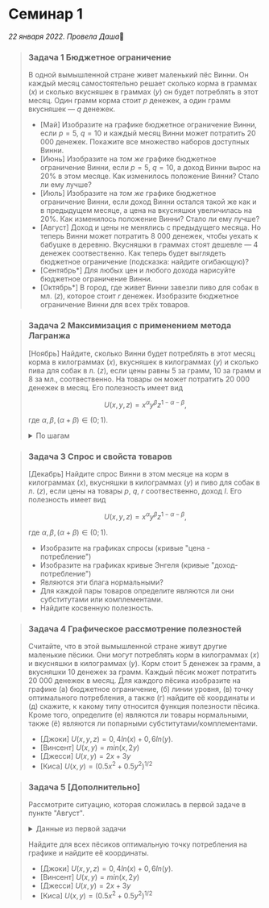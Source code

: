 # Семинар 1
*22 января 2022. Провела Даша*🐼

> ### Задача 1 Бюджетное ограничение
>
>В одной вымышленной стране живет маленький пёс Винни. Он каждый месяц самостоятельно решает сколько корма в граммах ($x$) и сколько вкусняшек в граммах ($y$) он будет потреблять в этот месяц. Один грамм корма стоит $p$ денежек, а один грамм вкусняшек — $q$ денежек.  
> *  [Май] Изобразите на графике бюджетное ограничение Винни, если $p=5$, $q=10$ и каждый месяц Винни может потратить 20 000 денежек. Покажите все множество наборов доступных Винни. 
> * [Июнь] Изобразите на *том же* графике бюджетное ограничение Винни, если $p=5$, $q=10$, а доход Винни вырос на $20\%$ в этом месяце. Как изменилось положение Винни? Стало ли ему лучше?
> * [Июль] Изобразите на *том же* графике бюджетное ограничение Винни, если доход Винни остался такой же как и в предыдущем месяце, а цена на вкусняшки увеличилась на $20\%$. Как изменилось положение Винни? Стало ли ему лучше?
> * [Август] Доход и цены не менялись с предыдущего месяца. Но теперь Винни может потратить 8 000 денежек, чтобы уехать к бабушке в деревню. Вкусняшки в граммах стоят дешевле — 4 денежек соотвественно. Как теперь будет выглядеть бюджетное ограничение (подсказка: найдите огибающую)?
> * [Сентябрь*] Для любых цен и любого дохода нарисуйте бюджетное ограничение Винни.
> * [Октябрь*] В город, где живет Винни завезли пиво для собак в мл. ($z$), которое стоит $r$ денежек. Изобразите бюджетное ограничение Винни для всех трёх товаров.


>### Задача 2 Максимизация с применением метода Лагранжа
> [Ноябрь] Найдите, сколько Винни будет потреблять в этот месяц корма в килограммах ($x$), вкусняшек в килограммах ($y$) и сколько пива для собак в л. ($z$), если цены равны $5$ за грамм, $10$ за грамм и $8$ за мл., соотвественно. На товары он может потратить 20 000 денежек в месяц. Его полезность имеет вид 
> 
> $$U(x,y,z) = x^\alpha y^\beta z^{1-\alpha-\beta},$$
> 
> где $\alpha, \beta, (\alpha + \beta) \in (0;1)$. 
> 
> <details>
>   <summary> По шагам </summary>
> 
> * Выпишите Лагранжиан
> * Найдите условия первого порядка
> * Найдите оптимальные значения
> * С помощью условия второго порядка покажите, что нашли максимум
> </details>

>### Задача 3 Спрос и свойста товаров
> [Декабрь] Найдите спрос Винни в этом месяце на корм в килограммах ($x$), вкусняшки в килограммах ($y$) и пиво для собак в л. ($z$), если цены на товары $p$, $q$, $r$ соотвественно, доход $I$. Его полезность имеет вид 
> 
> $$U(x,y,z) = x^\alpha y^\beta z^{1-\alpha-\beta},$$
> 
> где $\alpha, \beta, (\alpha + \beta) \in (0;1)$. 
> 
> * Изобразите на графиках спросы (кривые "цена - потребление")
> * Изобразите на графиках кривые Энгеля (кривые "доход-потребление")
> * Являются эти блага нормальными?
> * Для каждой пары товаров определите являются ли они субститутами или комплементами.
> * Найдите косвенную полезность.


>### Задача 4 Графическое рассмотрение полезностей
> Считайте, что в этой вымышленной стране живут другие маленькие пёсики. Они могут потреблять корм в килограммах ($x$) и вкусняшки в килограммах ($y$). Корм стоит 5 денежек за грамм, а вкусняшки 10 денежек за грамм. Каждый пёсик может потратить 20 000 денежек в месяц. Для каждого пёсика изобразите на графике (а) бюджетное ограничение, (б) линии уровня, (в) точку оптимального потребления, а также (г) найдите её координаты и (д) скажите, к какому типу относится функция полезности пёсика. Кроме того, определите (е) являются ли товары нормальными, также (ё) являются ли попарными субститутами/комплементами.
> * [Джоки] $U(x,y,z) = 0,4 ln(x) + 0,6ln(y)$.
> * [Винсент] $U(x,y)=min(x,2y)$
> * [Джесси] $U(x,y)=2x + 3y$
> * [Киса] $U(x,y)=(0.5x^2+0.5y^2)^{1/2}$


>### Задача 5 [Дополнительно]
> Рассмотрите ситуацию, которая сложилась в первой задаче в пункте "Август". 
><details>
>
>   <summary> Данные из первой задачи </summary>
> 
> |   | home   | grandma |
>|---|--------|---------|
>| p |    5   |    4    |
>| q |   12   |    4    |
>| I | 24 000 |  16 000 |
>
></details>
> 
> Найдите для всех пёсиков оптимальную точку потребления на графике и найдите её координаты.
> 
> * [Джоки] $U(x,y,z) = 0,4 ln(x) + 0,6ln(y)$.
> * [Винсент] $U(x,y)=min(x,2y)$
> * [Джесси] $U(x,y)=2x + 3y$
> * [Киса] $U(x,y)=(0.5x^2+0.5y^2)^{1/2}$